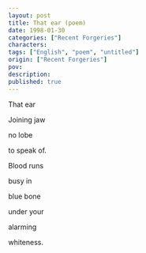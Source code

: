 ```yaml
---
layout: post
title: That ear (poem)
date: 1998-01-30
categories: ["Recent Forgeries"]
characters: 
tags: ["English", "poem", "untitled"]
origin: ["Recent Forgeries"]
pov: 
description: 
published: true
---
```


That ear

Joining jaw

no lobe

to speak of.

Blood runs

busy in

blue bone

under your

alarming

whiteness.
